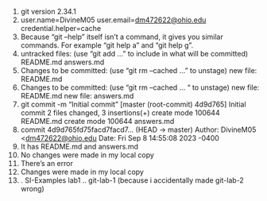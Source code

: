 1. git version 2.34.1
2. user.name=DivineM05
 user.email=dm472622@ohio.edu
 credential.helper=cache
3.  Because “git –help” itself isn’t a command, it gives you similar commands. For example “git help a” and “git help g”.
4. untracked files: 
 (use “git add <file>...” to include in what will be committed)
	README.md 
	answers.md
5. Changes to be committed:
 (use “git rm –cached <file>...” to unstage)
	new file: README.md 
6. Changes to be committed:
 (use “git rm –cached <file>... “ to unstage)
	new file: README.md
	new file: answers.md
7. git commit -m “Initial commit”
[master (root-commit) 4d9d765] Initial commit
2 files changed, 3 insertions(+)
create mode 100644 README.md
create mode 100644 answers.md
8. commit 4d9d765fd75facd7facd7... (HEAD -> master)
Author: DivineM05 <dm472622@ohio.edu
Date: Fri Sep 8 14:55:08 2023 -0400
9. It has README.md and answers.md
10. No changes were made in my local copy
11. There’s an error
12. Changes were made in my local copy
13. . SI-Examples lab1 
.. git-lab-1  (because i accidentally made git-lab-2 wrong)


